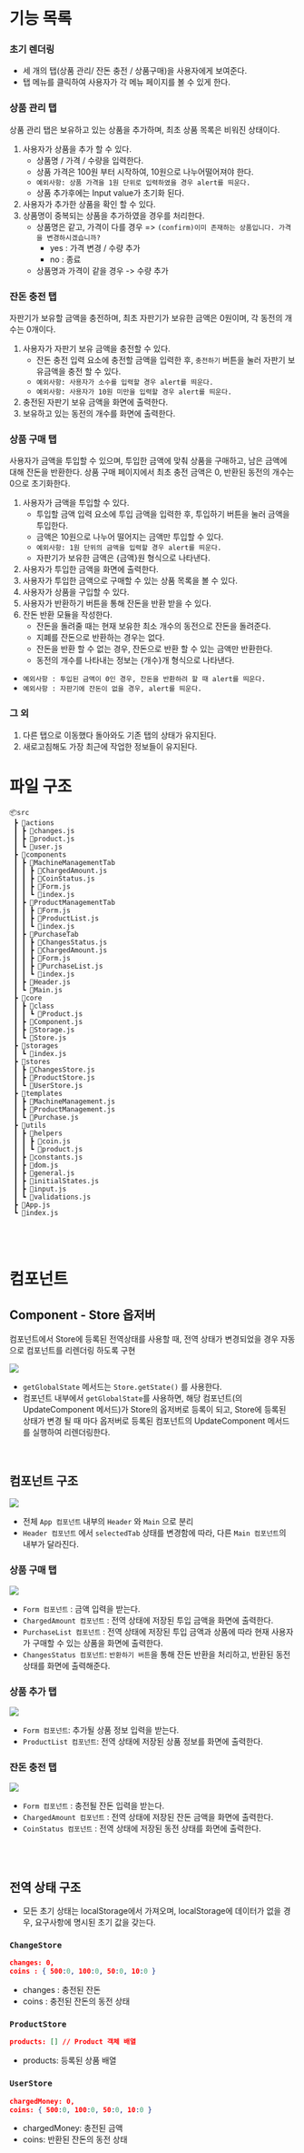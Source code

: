 # 기능 목록 

### 초기 렌더링 
- 세 개의 탭(상품 관리/ 잔돈 충전 / 상품구매)을 사용자에게 보여준다.
- 탭 메뉴를 클릭하여 사용자가 각 메뉴 페이지를 볼 수 있게 한다.

### 상품 관리 탭
상품 관리 탭은 보유하고 있는 상품을 추가하며, 최초 상품 목록은 비워진 상태이다.
1. 사용자가 상품을 추가 할 수 있다.
    - 상품명 / 가격 / 수량을 입력한다.
    - 상품 가격은 100원 부터 시작하여, 10원으로 나누어떨어져야 한다.
    - `예외사항: 상품 가격을 1원 단위로 입력하였을 경우 alert를 띄운다.`
    - 상품 추가후에는 Input value가 초기화 된다.
2. 사용자가 추가한 상품을 확인 할 수 있다.
3. 상품명이 중복되는 상품을 추가하였을 경우를 처리한다.
    - 상품명은 같고, 가격이 다를 경우 => `(confirm)이미 존재하는 상품입니다. 가격을 변경하시겠습니까?`
        - yes : 가격 변경 / 수량 추가
        - no : 종료
    - 상품명과 가격이 같을 경우 -> 수량 추가 

### 잔돈 충전 탭
자판기가 보유할 금액을 충전하며, 최초 자판기가 보유한 금액은 0원이며, 각 동전의 개수는 0개이다.
1. 사용자가 자판기 보유 금액을 충전할 수 있다.
    - 잔돈 충전 입력 요소에 충전할 금액을 입력한 후, `충전하기` 버튼을 눌러 자판기 보유금액을 충전 할 수 있다.
    - `예외사항: 사용자가 소수를 입력할 경우 alert를 띄운다.`
    - `예외사항: 사용자가 10원 미만을 입력할 경우 alert를 띄운다.`
2. 충전된 자판기 보유 금액을 화면에 출력한다.
3. 보유하고 있는 동전의 개수를 화면에 출력한다.

### 상품 구매 탭
사용자가 금액을 투입할 수 있으며, 투입한 금액에 맞춰 상품을 구매하고, 남은 금액에 대해 잔돈을 반환한다.
상품 구매 페이지에서 최초 충전 금액은 0, 반환된 동전의 개수는 0으로 초기화한다.

1. 사용자가 금액을 투입할 수 있다.
    - 투입할 금액 입력 요소에 투입 금액을 입력한 후, 투입하기 버튼을 눌러 금액을 투입한다.
    - 금액은 10원으로 나누어 떨어지는 금액만 투입할 수 있다.
    - `예외사항: 1원 단위의 금액을 입력할 경우 alert를 띄운다.`
    - 자판기가 보유한 금액은 {금액}원 형식으로 나타낸다.
2. 사용자가 투입한 금액을 화면에 출력한다.
3. 사용자가 투입한 금액으로 구매할 수 있는 상품 목록을 볼 수 있다.
4. 사용자가 상품을 구입할 수 있다.
5. 사용자가 반환하기 버튼을 통해 잔돈을 반환 받을 수 있다.
6. 잔돈 반환 모듈을 작성한다.
    - 잔돈을 돌려줄 때는 현재 보유한 최소 개수의 동전으로 잔돈을 돌려준다.
    - 지폐를 잔돈으로 반환하는 경우는 없다.
    - 잔돈을 반환 할 수 없는 경우, 잔돈으로 반환 할 수 있는 금액만 반환한다.
    - 동전의 개수를 나타내는 정보는 {개수}개 형식으로 나타낸다. 
- `예외사항 : 투입된 금액이 0인 경우, 잔돈을 반환하려 할 때 alert를 띄운다.`
- `예외사항 : 자판기에 잔돈이 없을 경우, alert를 띄운다.`

### 그 외
1. 다른 탭으로 이동했다 돌아와도 기존 탭의 상태가 유지된다.
2. 새로고침해도 가장 최근에 작업한 정보들이 유지된다.



# 파일 구조 
```
📦src
 ┣ 📂actions
 ┃ ┣ 📜changes.js
 ┃ ┣ 📜product.js
 ┃ ┗ 📜user.js
 ┣ 📂components
 ┃ ┣ 📂MachineManagementTab
 ┃ ┃ ┣ 📜ChargedAmount.js
 ┃ ┃ ┣ 📜CoinStatus.js
 ┃ ┃ ┣ 📜Form.js
 ┃ ┃ ┗ 📜index.js
 ┃ ┣ 📂ProductManagementTab
 ┃ ┃ ┣ 📜Form.js
 ┃ ┃ ┣ 📜ProductList.js
 ┃ ┃ ┗ 📜index.js
 ┃ ┣ 📂PurchaseTab
 ┃ ┃ ┣ 📜ChangesStatus.js
 ┃ ┃ ┣ 📜ChargedAmount.js
 ┃ ┃ ┣ 📜Form.js
 ┃ ┃ ┣ 📜PurchaseList.js
 ┃ ┃ ┗ 📜index.js
 ┃ ┣ 📜Header.js
 ┃ ┗ 📜Main.js
 ┣ 📂core
 ┃ ┣ 📂class
 ┃ ┃ ┗ 📜Product.js
 ┃ ┣ 📜Component.js
 ┃ ┣ 📜Storage.js
 ┃ ┗ 📜Store.js
 ┣ 📂storages
 ┃ ┗ 📜index.js
 ┣ 📂stores
 ┃ ┣ 📜ChangesStore.js
 ┃ ┣ 📜ProductStore.js
 ┃ ┗ 📜UserStore.js
 ┣ 📂templates
 ┃ ┣ 📜MachineManagement.js
 ┃ ┣ 📜ProductManagement.js
 ┃ ┗ 📜Purchase.js
 ┣ 📂utils
 ┃ ┣ 📂helpers
 ┃ ┃ ┣ 📜coin.js
 ┃ ┃ ┗ 📜product.js
 ┃ ┣ 📜constants.js
 ┃ ┣ 📜dom.js
 ┃ ┣ 📜general.js
 ┃ ┣ 📜initialStates.js
 ┃ ┣ 📜input.js
 ┃ ┗ 📜validations.js
 ┣ 📜App.js
 ┗ 📜index.js
```

<br/>
<br/>

# 컴포넌트

## Component - Store 옵저버
컴포넌트에서 Store에 등록된 전역상태를 사용할 때, 전역 상태가 변경되었을 경우 자동으로 컴포넌트를 리렌더링 하도록 구현

![](https://i.ibb.co/qFQfprr/IMG-1438.jpg)
 
- `getGlobalState` 메서드는 `Store.getState()` 를 사용한다.
- 컴포넌트 내부에서 `getGlobalState`를 사용하면, 해당 컴포넌트(의 UpdateComponent 메서드)가 Store의 옵저버로 등록이 되고, Store에 등록된 상태가 변경 될 때 마다 옵저버로 등록된 컴포넌트의 UpdateComponent 메서드를 실행하여 리렌더링한다.

<br/>

## 컴포넌트 구조 

![](https://i.ibb.co/wdcQkpj/IMG-1439.jpg)
- 전체 `App 컴포넌트` 내부의 `Header` 와 `Main` 으로 분리
- `Header 컴포넌트` 에서 `selectedTab` 상태를 변경함에 따라, 다른 `Main 컴포넌트`의 내부가 달라진다. 

### 상품 구매 탭 
![](https://i.ibb.co/xf96G9J/IMG-1442.jpg)
- `Form 컴포넌트` : 금액 입력을 받는다.
- `ChargedAmount 컴포넌트` : 전역 상태에 저장된 투입 금액을 화면에 출력한다.
- `PurchaseList 컴포넌트` : 전역 상태에 저장된 투입 금액과 상품에 따라 현재 사용자가 구매할 수 있는 상품을 화면에 출력한다.
- `ChangesStatus 컴포넌트`: `반환하기 버튼`을 통해 잔돈 반환을 처리하고, 반환된 동전 상태를 화면에 출력해준다.


### 상품 추가 탭 
![](https://i.ibb.co/vqxhHZB/IMG-1440.jpg)
- `Form 컴포넌트`: 추가될 상품 정보 입력을 받는다.
- `ProductList 컴포넌트`: 전역 상태에 저장된 상품 정보를 화면에 출력한다.


### 잔돈 충전 탭
![](https://i.ibb.co/PNrGRm2/IMG-1441.jpg)
- `Form 컴포넌트` : 충전될 잔돈 입력을 받는다.
- `ChargedAmount 컴포넌트` : 전역 상태에 저장된 잔돈 금액을 화면에 출력한다.
- `CoinStatus 컴포넌트` : 전역 상태에 저장된 동전 상태를 화면에 출력한다.

<br/>
<br/>

## 전역 상태 구조 

- 모든 초기 상태는 localStorage에서 가져오며, localStorage에 데이터가 없을 경우, 요구사항에 명시된 초기 값을 갖는다.

### `ChangeStore`
```json
changes: 0, 
coins : { 500:0, 100:0, 50:0, 10:0 }
```
- changes : 충전된 잔돈
- coins : 충전된 잔돈의 동전 상태

### `ProductStore`
```json
products: [] // Product 객체 배열 
```
- products: 등록된 상품 배열

### `UserStore`
```json
chargedMoney: 0,
coins: { 500:0, 100:0, 50:0, 10:0 }
```
- chargedMoney: 충전된 금액 
- coins: 반환된 잔돈의 동전 상태 
